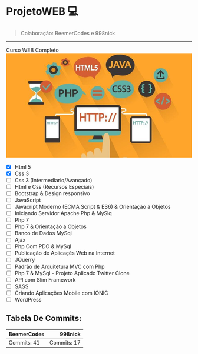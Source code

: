 # ProjetoWEB :computer:
###
> Colaboração: BeemerCodes e 998nick
---
Curso WEB Completo
![Imagem](_foto.jpg)
* [x] Html 5
* [x] Css 3
* [ ] Css 3 (Intermediario/Avançado)
* [ ] Html e Css (Recursos Especiais)
* [ ] Bootstrap & Design responsivo
* [ ] JavaScript
* [ ] Javacript Moderno (ECMA Script & ES6) & Orientação a Objetos
* [ ] Iniciando Servidor Apache Php & MySlq
* [ ] Php 7
* [ ] Php 7 & Orientação a Objetos
* [ ] Banco de Dados MySql
* [ ] Ajax
* [ ] Php Com PDO & MySql
* [ ] Publicação de Aplicaçẽs Web na Internet
* [ ] JQuerry
* [ ] Padrão de Arquitetura MVC com Php
* [ ] Php 7 & MySql - Projeto Aplicado Twitter Clone
* [ ] API com Slim Framework
* [ ] SASS
* [ ] Criando Aplicações Mobile com IONIC
* [ ] WordPress

## Tabela De Commits:

BeemerCodes | 998nick
:-----------|--------:
Commits: 41 |Commits: 17
